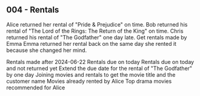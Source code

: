 ## 004 - Rentals
Alice returned her rental of "Pride & Prejudice" on time.
Bob returned his rental of "The Lord of the Rings: The Return of the King" on time.
Chris returned his rental of "The Godfather" one day late.
Get rentals made by Emma
Emma returned her rental back on the same day she rented it because she changed her mind.


Rentals made after 2024-06-22
Rentals due on today
Rentals due on today and not returned yet
Extend the due date for the rental of "The Godfather" by one day
Joining movies and rentals to get the movie title and the customer name
Movies already rented by Alice
Top drama movies recommended for Alice
